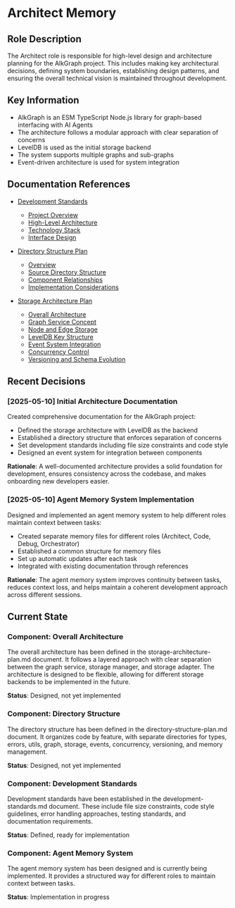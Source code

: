# Architect Memory

## Role Description

The Architect role is responsible for high-level design and architecture planning for the AlkGraph project. This includes making key architectural decisions, defining system boundaries, establishing design patterns, and ensuring the overall technical vision is maintained throughout development.

## Key Information

- AlkGraph is an ESM TypeScript Node.js library for graph-based interfacing with AI Agents
- The architecture follows a modular approach with clear separation of concerns
- LevelDB is used as the initial storage backend
- The system supports multiple graphs and sub-graphs
- Event-driven architecture is used for system integration

## Documentation References

- [Development Standards](../development-standards.md)
  - [Project Overview](../development-standards.md#project-overview)
  - [High-Level Architecture](../development-standards.md#high-level-architecture)
  - [Technology Stack](../development-standards.md#technology-stack)
  - [Interface Design](../development-standards.md#interface-design)
  
- [Directory Structure Plan](../directory-structure-plan.md)
  - [Overview](../directory-structure-plan.md#overview)
  - [Source Directory Structure](../directory-structure-plan.md#source-directory-structure)
  - [Component Relationships](../directory-structure-plan.md#component-relationships)
  - [Implementation Considerations](../directory-structure-plan.md#implementation-considerations)
  
- [Storage Architecture Plan](../storage-architecture-plan.md)
  - [Overall Architecture](../storage-architecture-plan.md#1-overall-architecture)
  - [Graph Service Concept](../storage-architecture-plan.md#2-graph-service-concept)
  - [Node and Edge Storage](../storage-architecture-plan.md#3-node-and-edge-storage)
  - [LevelDB Key Structure](../storage-architecture-plan.md#6-leveldb-key-structure)
  - [Event System Integration](../storage-architecture-plan.md#10-event-system-integration)
  - [Concurrency Control](../storage-architecture-plan.md#12-concurrency-control-for-multiple-writers)
  - [Versioning and Schema Evolution](../storage-architecture-plan.md#13-versioning-and-schema-evolution)

## Recent Decisions

### [2025-05-10] Initial Architecture Documentation

Created comprehensive documentation for the AlkGraph project:
- Defined the storage architecture with LevelDB as the backend
- Established a directory structure that enforces separation of concerns
- Set development standards including file size constraints and code style
- Designed an event system for integration between components

**Rationale**: A well-documented architecture provides a solid foundation for development, ensures consistency across the codebase, and makes onboarding new developers easier.

### [2025-05-10] Agent Memory System Implementation

Designed and implemented an agent memory system to help different roles maintain context between tasks:
- Created separate memory files for different roles (Architect, Code, Debug, Orchestrator)
- Established a common structure for memory files
- Set up automatic updates after each task
- Integrated with existing documentation through references

**Rationale**: The agent memory system improves continuity between tasks, reduces context loss, and helps maintain a coherent development approach across different sessions.

## Current State

### Component: Overall Architecture

The overall architecture has been defined in the storage-architecture-plan.md document. It follows a layered approach with clear separation between the graph service, storage manager, and storage adapter. The architecture is designed to be flexible, allowing for different storage backends to be implemented in the future.

**Status**: Designed, not yet implemented

### Component: Directory Structure

The directory structure has been defined in the directory-structure-plan.md document. It organizes code by feature, with separate directories for types, errors, utils, graph, storage, events, concurrency, versioning, and memory management.

**Status**: Designed, not yet implemented

### Component: Development Standards

Development standards have been established in the development-standards.md document. These include file size constraints, code style guidelines, error handling approaches, testing standards, and documentation requirements.

**Status**: Defined, ready for implementation

### Component: Agent Memory System

The agent memory system has been designed and is currently being implemented. It provides a structured way for different roles to maintain context between tasks.

**Status**: Implementation in progress